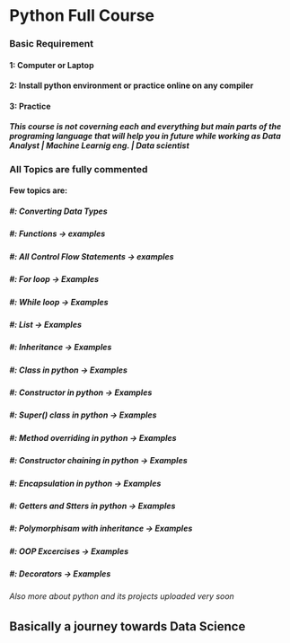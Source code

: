 # Python Full Course 

### Basic Requirement 
#### 1: Computer or Laptop 
#### 2: Install python environment or practice online on any compiler 
#### 3: Practice 

##### This course is not coverning each and everything but main parts of the programing language that will help you in future while working as Data Analyst | Machine Learnig eng. | Data scientist

### All Topics are fully commented 
#### Few topics are:
##### #: Converting Data Types
##### #: Functions -> examples
##### #: All Control Flow Statements -> examples
##### #: For loop -> Examples
##### #: While loop -> Examples
##### #: List -> Examples
##### #: Inheritance -> Examples
##### #: Class in python -> Examples
##### #: Constructor in python -> Examples
##### #: Super() class in python -> Examples
##### #: Method overriding in python -> Examples
##### #: Constructor chaining in python -> Examples
##### #: Encapsulation in python -> Examples
##### #: Getters and Stters in python -> Examples
##### #: Polymorphisam with inheritance -> Examples
##### #: OOP Excercises -> Examples
##### #: Decorators -> Examples


###### Also more about python and its projects uploaded very soon

## Basically a journey towards Data Science